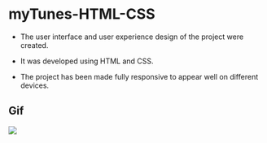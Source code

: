 # myTunes-HTML-CSS

- The user interface and user experience design of the project were created.

- It was developed using HTML and CSS.

- The project has been made fully responsive to appear well on different devices.

## Gif

<img src="screen.gif"/>
